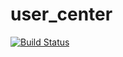 # user_center

[![Build Status](https://travis-ci.org/garenwen/user_center.svg?branch=master)](https://travis-ci.org/360EntSecGroup-Skylar/excelize)
